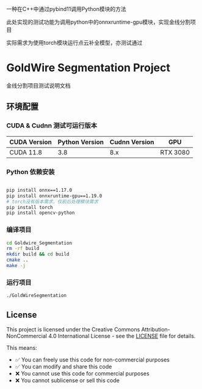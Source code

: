 一种在C++中通过pybind11调用Python模块的方法

此处实现的测试功能为调用python中的onnxruntime-gpu模块，实现金线分割项目

实际需求为使用torch模块运行点云补全模型，亦测试通过

# GoldWire Segmentation Project

金线分割项目测试说明文档

## 环境配置

### CUDA & Cudnn 测试可运行版本
| CUDA Version | Python Version | Cudnn Version | GPU      |
| ------------ | -------------- | ------------- | -------- |
| CUDA 11.8    | 3.8            | 8.x           | RTX 3080 |




### Python 依赖安装

```bash

pip install onnx==1.17.0
pip install onnxruntime-gpu==1.19.0
# torch没有版本需求，仅前后处理模块需求
pip install torch
pip install opencv-python
```

### 编译项目

```bash
cd Goldwire_Segmentation
rm -rf build  
mkdir build && cd build
cmake ..
make -j
```

### 运行项目

```bash
./GoldWireSegmentation
```



## License

This project is licensed under the Creative Commons Attribution-NonCommercial 4.0 International License - see the [LICENSE](LICENSE) file for details.

This means:
- ✅ You can freely use this code for non-commercial purposes
- ✅ You can modify and share this code
- ❌ You cannot use this code for commercial purposes
- ❌ You cannot sublicense or sell this code

